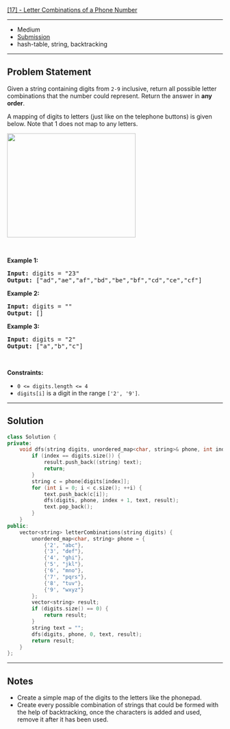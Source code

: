[[17] - Letter Combinations of a Phone Number](https://leetcode.com/problems/letter-combinations-of-a-phone-number)

---

- Medium
- [Submission](https://leetcode.com/problems/letter-combinations-of-a-phone-number/submissions/992672292/)
- hash-table, string, backtracking

---

## Problem Statement

<p>Given a string containing digits from <code>2-9</code> inclusive, return all possible letter combinations that the number could represent. Return the answer in <strong>any order</strong>.</p>

<p>A mapping of digits to letters (just like on the telephone buttons) is given below. Note that 1 does not map to any letters.</p>
<img alt="" src="https://assets.leetcode.com/uploads/2022/03/15/1200px-telephone-keypad2svg.png" style="width: 300px; height: 243px;" />
<p>&nbsp;</p>
<p><strong class="example">Example 1:</strong></p>

<pre>
<strong>Input:</strong> digits = &quot;23&quot;
<strong>Output:</strong> [&quot;ad&quot;,&quot;ae&quot;,&quot;af&quot;,&quot;bd&quot;,&quot;be&quot;,&quot;bf&quot;,&quot;cd&quot;,&quot;ce&quot;,&quot;cf&quot;]
</pre>

<p><strong class="example">Example 2:</strong></p>

<pre>
<strong>Input:</strong> digits = &quot;&quot;
<strong>Output:</strong> []
</pre>

<p><strong class="example">Example 3:</strong></p>

<pre>
<strong>Input:</strong> digits = &quot;2&quot;
<strong>Output:</strong> [&quot;a&quot;,&quot;b&quot;,&quot;c&quot;]
</pre>

<p>&nbsp;</p>
<p><strong>Constraints:</strong></p>

<ul>
	<li><code>0 &lt;= digits.length &lt;= 4</code></li>
	<li><code>digits[i]</code> is a digit in the range <code>[&#39;2&#39;, &#39;9&#39;]</code>.</li>
</ul>


---

## Solution

```cpp
class Solution {
private:
    void dfs(string digits, unordered_map<char, string>& phone, int index, string text, vector<string>& result) {
        if (index == digits.size()) {
            result.push_back((string) text);
            return;
        }
        string c = phone[digits[index]];
        for (int i = 0; i < c.size(); ++i) {
            text.push_back(c[i]);
            dfs(digits, phone, index + 1, text, result);
            text.pop_back();
        }
    }
public:
    vector<string> letterCombinations(string digits) {
        unordered_map<char, string> phone = {
            {'2', "abc"},
            {'3', "def"},
            {'4', "ghi"},
            {'5', "jkl"},
            {'6', "mno"},
            {'7', "pqrs"},
            {'8', "tuv"},
            {'9', "wxyz"}
        };
        vector<string> result;
        if (digits.size() == 0) {
            return result;
        }
        string text = "";
        dfs(digits, phone, 0, text, result);
        return result;
    }
};
```

---

## Notes

- Create a simple map of the digits to the letters like the phonepad.
- Create every possible combination of strings that could be formed with the help of backtracking, once the characters is added and used, remove it after it has been used.
